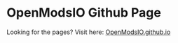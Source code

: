 # OpenModsIO Github Page

Looking for the pages? Visit here: [OpenModsIO.github.io](https://OpenModsIO.github.io)
